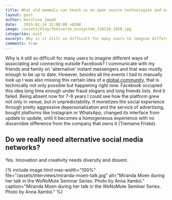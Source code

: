 ```yaml
---
title: What old mammals can teach us on open source technologies and ourselves
layout: post
author: Karolina Jawad
date:   2019-01-14 15:00:00 +0200
image: /assets/blog/fediverse_ecosystem_120119_1920.jpg
categories: post
excerpt: Why is it still so difficult for many users to imagine different ways of associating and connecting outside Facebook? I communicate with my friends and family on 'alternative' instant messengers and that was mostly enough to be up to date. However, besides all the events I had to manually look up I was also missing this certain idea of a <a href="https://magazine.areweeurope.com/silentrevolutions/stories/ellyn-valkengoed-protesting-in-the-age-of-social-media">global community</a>, that is technically not only possible but happening right now. Facebook occupied this idea long time enough under fraud slogans and long friends lists. And it failed. Being absent now for 7-8 years I could see how the platform grew not only in venue, but in unpredictability. It monetizes the social experience through pretty aggressive depersonalization and the service of advertising, bought platforms like Instagram or WhatsApp, changed its interface from update to update, until it becomes a homogeneous experience with no discernible difference from the company that owns it (Tremaine Friske).
comments: true
---
```


Why is it still so difficult for many users to imagine different ways of associating and connecting outside Facebook? I communicate with my friends and family on 'alternative' instant messengers and that was mostly enough to be up to date. However, besides all the events I had to manually look up I was also missing this certain idea of a [global community](https://magazine.areweeurope.com/silentrevolutions/stories/ellyn-valkengoed-protesting-in-the-age-of-social-media), that is technically not only possible but happening right now. Facebook occupied this idea long time enough under fraud slogans and long friends lists. And it failed. Being absent now for 7-8 years I could see how the platform grew not only in venue, but in unpredictability. It monetizes the social experience through pretty aggressive depersonalization and the service of advertising, bought platforms like Instagram or WhatsApp, changed its interface from update to update, until it becomes a homogeneous experience with no discernible difference from the company that owns it (Tremaine Friske).

## Do we really need alternative social media networks?

Yes. Innovation and creativity needs diversity and dissent.

<!-- Template for inserting images -->

{% include image.html
max-width="100%" file="/assets/interviews/miranda-moen-talk.jpg" alt="Miranda Moen during her talk in the WoNoMute Seminar Series. Photo by Anna Xambó."
caption="Miranda Moen during her talk in the WoNoMute Seminar Series. Photo by Anna Xambó." %}
